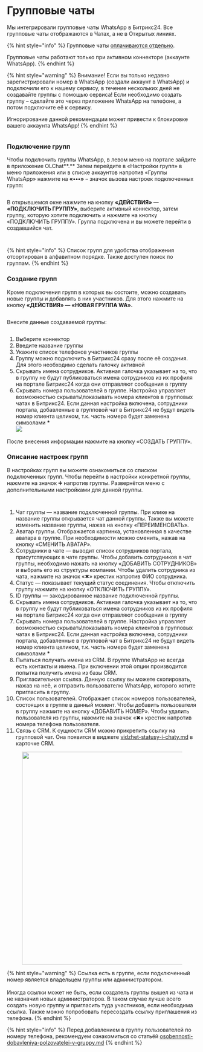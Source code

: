 # Групповые чаты

Мы интегрировали групповые чаты WhatsApp в Битрикс24. Все групповые чаты отображаются в Чатах, а не в Открытых линиях.

{% hint style="info" %}
Групповые чаты [оплачиваются отдельно](https://docs.olchat.io/stoimost-i-oplata-prilozheniya#stoimost-podklyucheniya-grupp-whatsapp).

Групповые чаты работают только при активном коннекторе (аккаунте WhatsApp).
{% endhint %}

{% hint style="warning" %}
Внимание! Если вы только недавно зарегистрировали номер в WhatsApp (создали аккаунт в WhatsApp) и подключили его к нашему сервису, в течение нескольких дней не создавайте группы с помощью сервиса! Если необходимо создать группу – сделайте это через приложение WhatsApp на телефоне, а потом подключите её к сервису.

Игнорирование данной рекомендации может привести к блокировке вашего аккаунта WhatsApp!
{% endhint %}

<figure><img src="../.gitbook/assets/Screenshot_2.png" alt=""><figcaption></figcaption></figure>

### Подключение групп

Чтобы подключить группы WhatsApp, в левом меню на портале зайдите в приложение OLChat**.** Затем перейдите в «Настройки групп» в меню приложения или в списке аккаунтов напротив «Группы WhatsApp» нажмите на **«•••»** – значок вызова настроек подключенных групп:

<figure><img src="../.gitbook/assets/Screenshot_4 (1).png" alt=""><figcaption></figcaption></figure>

В открывшемся окне нажмите на кнопку **«ДЕЙСТВИЯ» — «ПОДКЛЮЧИТЬ ГРУППУ»**, выберите активный коннектор, затем группу, которую хотите подключить и нажмите на кнопку «ПОДКЛЮЧИТЬ ГРУППУ». Группа подключена и вы можете перейти в создавшийся чат.

<figure><img src="../.gitbook/assets/image (1040).png" alt=""><figcaption></figcaption></figure>

<figure><img src="../.gitbook/assets/image (1041).png" alt=""><figcaption></figcaption></figure>

{% hint style="info" %}
Список групп для удобства отображения отсортирован в алфавитном порядке. Также доступен поиск по группам.
{% endhint %}

### Создание групп

Кроме подключения групп в которых вы состоите, можно создавать новые группы и добавлять в них участников. Для этого нажмите на кнопку **«ДЕЙСТВИЯ» — «НОВАЯ ГРУППА WA».**

<figure><img src="../.gitbook/assets/image (533).png" alt=""><figcaption></figcaption></figure>

Внесите данные создаваемой группы:

<figure><img src="../.gitbook/assets/image (736).png" alt=""><figcaption></figcaption></figure>

1. Выберите коннектор
2. Введите название группы
3. Укажите список телефонов участников группы
4. Группу можно подключить в Битрикс24 сразу после её создания. Для этого необходимо сделать галочку активной
5. Скрывать имена сотрудников. Активная галочка указывает на то, что в группу не будут публиковаться имена сотрудников из их профиля на портале Битрикс24 когда они отправляют сообщения в группу
6. Скрывать номера пользователей в группе. Настройка управляет возможностью скрывать\показывать номера клиентов в групповых чатах в Битрикс24. Если данная настройка включена, сотрудники портала, добавленные в групповой чат в Битрикс24 не будут видеть номер клиента целиком, т.к. часть номера будет заменена символами **\***\
   ![](<../.gitbook/assets/image (1) (1) (1) (1) (1) (1) (1) (1).png>)

После внесения информации нажмите на кнопку «СОЗДАТЬ ГРУППУ».

### Описание настроек групп

В настройках групп вы можете ознакомиться со списком подключенных групп. Чтобы перейти в настройки конкретной группы, нажмите на значок ➕ напротив группы. Развернётся меню с дополнительными настройками для данной группы.

<figure><img src="../.gitbook/assets/image (322).png" alt=""><figcaption></figcaption></figure>

<figure><img src="../.gitbook/assets/image (838).png" alt=""><figcaption></figcaption></figure>

1. Чат группы — название подключенной группы. При клике на название группы открывается чат данной группы. Также вы можете изменить название группы, нажав на кнопку «ПЕРЕИМЕНОВАТЬ».
2. Аватар группы. Отображается картинка, установленная в качестве аватара в группе. При необходимости можно сменить, нажав на кнопку «СМЕНИТЬ АВАТАР».
3. Сотрудники в чате — выводит список сотрудников портала, присутствующих в чате группы. Чтобы добавить сотрудников в чат группы, необходимо нажать на кнопку «ДОБАВИТЬ СОТРУДНИКОВ» и выбрать его из структуры компании. Чтобы удалить сотрудника из чата, нажмите на значок «✖» крестик напротив ФИО сотрудника.
4. Статус — показывает текущий статус соединения. Чтобы отключить группу нажмите на кнопку «ОТКЛЮЧИТЬ ГРУППУ».
5. ID группы — закодированное название подключенной группы.&#x20;
6. Скрывать имена сотрудников. Активная галочка указывает на то, что в группу не будут публиковаться имена сотрудников из их профиля на портале Битрикс24 когда они отправляют сообщения в группу
7. Скрывать номера пользователей в группе. Настройка управляет возможностью скрывать\показывать номера клиентов в групповых чатах в Битрикс24. Если данная настройка включена, сотрудники портала, добавленные в групповой чат в Битрикс24 не будут видеть номер клиента целиком, т.к. часть номера будет заменена символами **\***
8. Пытаться получать имена из CRM. В группе WhatsApp не всегда есть контакты и имена. При включении этой опции производится попытка получить имена из базы CRM.
9. Пригласительная ссылка. Данную ссылку вы можете скопировать, нажав на неё, и отправить пользователю WhatsApp, которого хотите пригласить в группу.
10. Список пользователей. Отображает список номеров пользователей, состоящих в группе в данный момент. Чтобы добавить пользователя в группу нажмите на кнопку «ДОБАВИТЬ НОМЕР». Чтобы удалить пользователя из группы, нажмите на значок «✖» крестик напротив номера телефона пользователя.
11. Связь с CRM. К сущности CRM можно прикрепить ссылку на групповой чат. Она появится в виджете [vidzhet-statusy-i-chaty.md](../ispolzovanie/vidzhety-v-kartochke-crm/vidzhet-statusy-i-chaty.md "mention") в карточке CRM.

<figure><img src="../.gitbook/assets/2024-10-16_16-11-11.png" alt="" width="563"><figcaption></figcaption></figure>

{% hint style="warning" %}
Ссылка есть в группе, если подключенный номер является владельцем группы или администратором. \
\
Иногда ссылки может не быть, если создатель группы вышел из чата и не назначил новых администраторов. В таком случае лучше всего создать новую группу и пригласить туда участников, если необходима ссылка.  Также можно попробовать пересоздать ссылку приглашения из телефона.
{% endhint %}

{% hint style="info" %}
Перед добавлением в группу пользователей по номеру телефона, рекомендуем ознакомиться со статьёй [osobennosti-dobavleniya-polzovatelei-v-gruppy.md](osobennosti-dobavleniya-polzovatelei-v-gruppy.md "mention")
{% endhint %}

